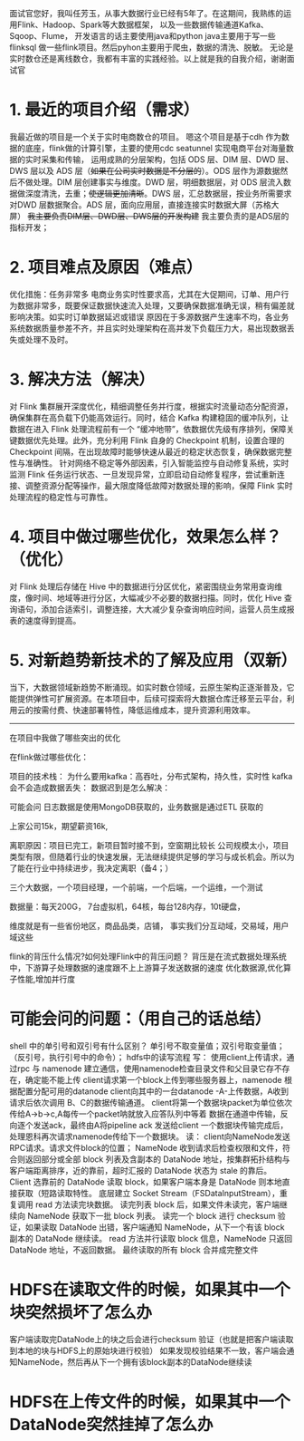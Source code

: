 
面试官您好，我叫任芳玉，从事大数据行业已经有5年了。在这期间，我熟练的运用Flink、Hadoop、Spark等大数据框架，
以及一些数据传输通道Kafka、Sqoop、Flume，
开发语言的话主要使用java和python java主要用于写一些flinksql 做一些flink项目。然后pyhon主要用于爬虫，数据的清洗、脱敏。
无论是实时数仓还是离线数仓，我都有丰富的实践经验。以上就是我的自我介绍，谢谢面试官

# 1. 最近的项目介绍（需求）

我最近做的项目是一个关于实时电商数仓的项目。
嗯这个项目是基于cdh 作为数据的底座，flink做的计算引擎，主要的使用cdc seatunnel 实现电商平台对海量数据的实时采集和传输，
运用成熟的分层架构，包括 ODS 层、DIM 层、DWD 层、DWS 层以及 ADS 层（~~如果在公司实时数据是不分层的~~）。ODS 层作为源数据然后不做处理。DIM 层创建事实与维度。DWD 层，明细数据层，对 ODS 层流入数据做深度清洗，去重；~~使逻辑更加清晰~~。DWS 层，汇总数据层，按业务所需要求对DWD 层数据聚合。ADS 层，面向应用层，直接连接实时数据大屏（苏格大屏）
~~我主要负责DIM层、DWD层、DWS层的开发构建~~
我主要负责的是ADS层的指标开发；


# 2. 项目难点及原因（难点）
优化措施：任务非常多
电商业务实时性要求高，尤其在大促期间，订单、用户行为数据非常多，既要保证数据快速流入处理，又要确保数据准确无误，稍有偏差就影响决策。如实时订单数据延迟或错误
原因在于多源数据产生速率不均，各业务系统数据质量参差不齐，并且实时处理架构在高并发下负载压力大，易出现数据丢失或处理不及时。

# 3. 解决方法（解决）
对 Flink 集群展开深度优化，精细调整任务并行度，根据实时流量动态分配资源，确保集群在高负载下仍能高效运行。同时，结合 Kafka 构建稳固的缓冲队列，让数据在进入 Flink 处理流程前有一个 “缓冲地带”，依数据优先级有序排列，保障关键数据优先处理。此外，充分利用 Flink 自身的 Checkpoint 机制，设置合理的 Checkpoint 间隔，在出现故障时能够快速从最近的稳定状态恢复，确保数据完整性与准确性。
针对网络不稳定等外部因素，引入智能监控与自动修复系统，实时监测 Flink 任务运行状态、一旦发现异常，立即启动自动修复程序，尝试重新连接、调整资源分配等操作，最大限度降低故障对数据处理的影响，保障 Flink 实时处理流程的稳定性与可靠性。



# 4. 项目中做过哪些优化，效果怎么样？（优化）
对 Flink 处理后存储在 Hive 中的数据进行分区优化，紧密围绕业务常用查询维度，像时间、地域等进行分区，大幅减少不必要的数据扫描。同时，优化 Hive 查询语句，添加合适索引，调整连接，大大减少复杂查询响应时间，运营人员生成报表的速度得到提高。


# 5. 对新趋势新技术的了解及应用（双新）
当下，大数据领域新趋势不断涌现。如实时数仓领域，云原生架构正逐渐普及，它能提供弹性可扩展资源。在本项目中，后续可探索将大数据仓库迁移至云平台，利用云的按需付费、快速部署特性，降低运维成本，提升资源利用效率。


------------------------------------------------------------------------------------
在项目中我做了哪些突出的优化

在flink做过哪些优化：

项目的技术栈：
为什么要用kafka：高吞吐，分布式架构，持久性，实时性
kafka会不会造成数据丢失：
数据迟到是怎么解决：

可能会问
日志数据是使用MongoDB获取的，业务数据是通过ETL 获取的

上家公司15k，期望薪资16k,

离职原因：项目已完工，新项目暂时接不到，空窗期比较长
公司规模太小，项目类型有限，但随着行业的快速发展，无法继续提供足够的学习与成长机会。所以为了能在行业中持续进步，我决定离职（备4；）

三个大数据，一个项目经理，一个前端，一个后端，一个运维，一个测试
   
数据量：每天200G，
7台虚拟机，64核，每台128内存，10t硬盘，

维度就是有一些省份地区，商品品类，店铺，
事实我们分互动域，交易域，用户域这些

 flink的背压什么情况?如何处理Flink中的背压问题？
 背压是在流式数据处理系统中，下游算子处理数据的速度跟不上上游算子发送数据的速度
 优化数据源,优化算子性能,增加并行度



#                     可能会问的问题：（用自己的话总结）
shell 中的单引号和双引号有什么区别？
单引号不取变量值；双引号取变量值；（反引号，执行引号中的命令）；
hdfs中的读写流程
写：
   使用client上传请求，通过rpc 与 namenode 建立通信，使用namenode检查目录文件和父目录它存不存在，确定能不能上传
   client请求第一个block上传到哪些服务器上，namenode 根据配置分配可用的datanode
   client向其中的一台datanode -A-上传数据，A收到请求后依次调用 B、C的数据传输通道。
   client将第一个数据块packet为单位依次传给A->b->c,A每传一个packet呐就放入应答队列中等着
   数据在通道中传输，反向逐个发送ack，最终由A将pipeline ack 发送给client
   一个数据块传输完成后，处理恩科再次请求namenode传给下一个数据块。
读：
   client向NameNode发送RPC请求。请求文件block的位置；
   NameNode 收到请求后检查权限和文件，符合则返回部分或全部 block 列表及含副本的 DataNode 地址，按集群拓扑结构与客户端距离排序，近的靠前，超时汇报的 DataNode 状态为 stale 的靠后。
    Client 选靠前的 DataNode 读取 block，如果客户端本身是 DataNode 则本地直接获取（短路读取特性。
    底层建立 Socket Stream（FSDataInputStream），重复调用 read 方法读完块数据。
    读完列表 block 后，如果文件未读完，客户端继续向 NameNode 获取下一批 block 列表。
    读完一个 block 进行 checksum 验证，如果读取 DataNode 出错，客户端通知 NameNode，从下一个有该 block 副本的 DataNode 继续读。
    read 方法并行读取 block 信息，NameNode 只返回 DataNode 地址，不返回数据。
    最终读取的所有 block 合并成完整文件
# HDFS在读取文件的时候，如果其中一个块突然损坏了怎么办
客户端读取完DataNode上的块之后会进行checksum 验证（也就是把客户端读取到本地的块与HDFS上的原始块进行校验）
如果发现校验结果不一致，客户端会通知NameNode，然后再从下一个拥有该block副本的DataNode继续读
# HDFS在上传文件的时候，如果其中一个DataNode突然挂掉了怎么办


















